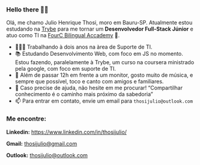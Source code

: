 ### Hello there 👋:cinema:


Olá, me chamo Julio Henrique Thosi, moro em Bauru-SP. Atualmente estou estudando na [Trybe](https://betrybe.com/) para me tornar um **Desenvolvedor Full-Stack Júnior** e atuo como TI na [FourC Bilingual Accademy](http://hotsite.escolafourc.com.br/) 🚀.

- 👨🏻‍💻 Trabalhando à dois anos na àrea de Suporte de TI.
- :books: Estudando Desenvolvimento Web, com foco em JS no momento. Estou fazendo, paralelamente à Trybe, um curso na coursera ministrado pela google, com foco em suporte de TI.
- :guitar: Além de passar 12h em frente a um monitor, gosto muito de música, e sempre que possível, toco e canto com amigos e familiares.
- 💬 Caso precise de ajuda, não hesite em me procurar! “Compartilhar conhecimento é o caminho mais próximo da sabedoria”
- 📫 Para entrar em contato, envie um email para `thosijulio@outlook.com`

### Me encontre:

**Linkedin:** https://www.linkedin.com/in/thosijulio/ <p> **Gmail:** thosijulio@gmail.com <p> **Outlook:** thosijulio@outlook.com
